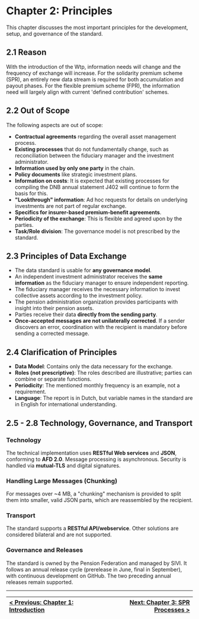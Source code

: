 # Chapter 2: Principles
This chapter discusses the most important principles for the development, setup, and governance of the standard.

## 2.1 Reason
With the introduction of the Wtp, information needs will change and the frequency of exchange will increase. For the solidarity premium scheme (SPR), an entirely new data stream is required for both accumulation and payout phases. For the flexible premium scheme (FPR), the information need will largely align with current 'defined contribution' schemes.

## 2.2 Out of Scope
The following aspects are out of scope:
*   **Contractual agreements** regarding the overall asset management process.
*   **Existing processes** that do not fundamentally change, such as reconciliation between the fiduciary manager and the investment administrator.
*   **Information used by only one party** in the chain.
*   **Policy documents** like strategic investment plans.
*   **Information on costs**: It is expected that existing processes for compiling the DNB annual statement J402 will continue to form the basis for this.
*   **"Lookthrough" information**: Ad hoc requests for details on underlying investments are not part of regular exchange.
*   **Specifics for insurer-based premium-benefit agreements**.
*   **Periodicity of the exchange**: This is flexible and agreed upon by the parties.
*   **Task/Role division**: The governance model is not prescribed by the standard.

## 2.3 Principles of Data Exchange
*   The data standard is usable for **any governance model**.
*   An independent investment administrator receives the **same information** as the fiduciary manager to ensure independent reporting.
*   The fiduciary manager receives the necessary information to invest collective assets according to the investment policy.
*   The pension administration organization provides participants with insight into their pension assets.
*   Parties receive their data **directly from the sending party**.
*   **Once-accepted messages are not unilaterally corrected**. If a sender discovers an error, coordination with the recipient is mandatory before sending a corrected message.

## 2.4 Clarification of Principles
*   **Data Model**: Contains only the data necessary for the exchange.
*   **Roles (not prescriptive)**: The roles described are illustrative; parties can combine or separate functions.
*   **Periodicity**: The mentioned monthly frequency is an example, not a requirement.
*   **Language**: The report is in Dutch, but variable names in the standard are in English for international understanding.

## 2.5 - 2.8 Technology, Governance, and Transport
### Technology
The technical implementation uses **RESTful Web services** and **JSON**, conforming to **AFD 2.0**. Message processing is asynchronous. Security is handled via **mutual-TLS** and digital signatures.

### Handling Large Messages (Chunking)
For messages over ~4 MB, a "chunking" mechanism is provided to split them into smaller, valid JSON parts, which are reassembled by the recipient.

### Transport
The standard supports a **RESTful API/webservice**. Other solutions are considered bilateral and are not supported.

### Governance and Releases
The standard is owned by the Pension Federation and managed by SIVI. It follows an annual release cycle (prerelease in June, final in September), with continuous development on GitHub. The two preceding annual releases remain supported.

---
| <div align="left">[< Previous: Chapter 1: Introduction](chapter-1-introduction.md)</div> | <div align="right">[Next: Chapter 3: SPR Processes >](chapter-3-spr-processes.md)</div> |
|:---|---:|